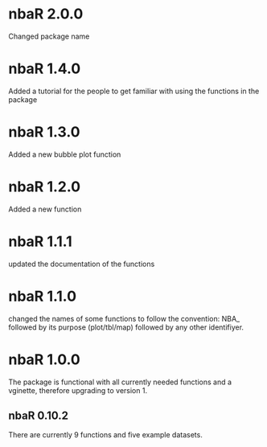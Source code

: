 # nbaR 2.0.0
Changed package name

# nbaR 1.4.0
Added a tutorial for the people to get familiar with using the functions in the package

# nbaR 1.3.0
Added a new bubble plot function

# nbaR 1.2.0
Added a new function

# nbaR 1.1.1
updated the documentation of the functions

# nbaR 1.1.0
changed the names of some functions to follow the convention: NBA_ followed by its purpose (plot/tbl/map) followed by any other identifiyer.

# nbaR 1.0.0

The package is functional with all currently needed functions and a vginette, therefore upgrading to version 1. 

## nbaR 0.10.2

There are currently 9 functions and five example datasets.
